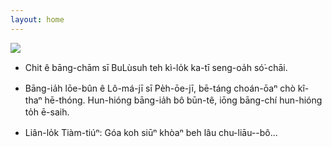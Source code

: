 ```yaml
---
layout: home
---
```


![](too5/thauiah.jpg)

- Chit ê bāng-chām sī BuLùsuh teh kì-lo̍k ka-tī seng-oa̍h só͘-chāi.

- Bāng-ia̍h lōe-bûn ê Lô-má-jī sī Pe̍h-ōe-jī, bē-táng choán-ōaⁿ chò kî-thaⁿ hē-thóng. Hun-hióng bāng-ia̍h bô būn-tê, iōng bāng-chí hun-hióng to̍h ē-saih.

- Liân-lo̍k Tiàm-tiúⁿ: Góa koh siūⁿ khòaⁿ beh lâu chu-liāu--bô...

